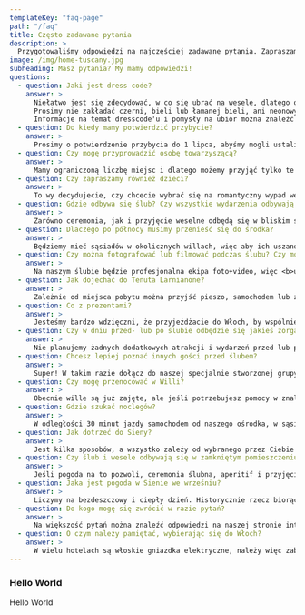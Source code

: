 ```yaml
---
templateKey: "faq-page"
path: "/faq"
title: Często zadawane pytania
description: >
  Przygotowaliśmy odpowiedzi na najczęściej zadawane pytania. Zapraszamy do zapoznania się z nimi, a jeśli nadal coś jest niejasne, prosimy o skorzystanie z formularza kontaktowego lub bezpośredni kontakt z nami.
image: /img/home-tuscany.jpg
subheading: Masz pytania? My mamy odpowiedzi!
questions:
  - question: Jaki jest dress code?
    answer: >
      Niełatwo jest się zdecydować, w co się ubrać na wesele, dlatego określiliśmy weselny dress code jako Garden Party - pomyśl o czymś ładnym, ale niezbyt formalnym, a jednocześnie odpowiednim do miejsca i wydarzenia. Prosimy nie zakładać jeansów, czy krótkich spodenek i t-shirtu. Pogoda powinna być ciepła, więc lekkie i zwiewne letnie sukienki lub kombinezony dla kobiet oraz garnitury w jasnych lub mieszanych kolorach dla mężczyzn powinny być doskonałym wyborem.<br><br> 
      Prosimy nie zakładać czerni, bieli lub łamanej bieli, ani neonowych kolorów. Jeśli to możliwe, wybierz coś inspirowanego toskańskim krajobrazem lub kolorami natury (kliknij tu, by zobaczyć inspiracje). Zabierz też coś, co można na siebie nałożyć wieczorem, ponieważ może być chłodno. Niektóre tereny są nierówne, więc dziewczynom polecamy buty na słupku, koturny, sandały lub buty płaskie, a facetom - jeśli chcecie, możecie zamienić swoje wizytowe buty na mokasyny lub inne, jeśli tak będzie wygodniej. 😄<br><br> 
      Informacje na temat dresscode'u i pomysły na ubiór można znaleźć na naszej specjalnej tablicy na <a href="https://pin.it/1mYdkGt" target="_blank"> Pintereście</a>.
  - question: Do kiedy mamy potwierdzić przybycie?
    answer: >
      Prosimy o potwierdzenie przybycia do 1 lipca, abyśmy mogli ustalić dokładną liczbę osób. Rozumiemy też, że zdarzają się nieprzewidziane sytuacje i jeśli tak się stanie, prosimy o jak najszybsze poinformowanie nas o tym. 😄
  - question: Czy mogę przyprowadzić osobę towarzyszącą?
    answer: >
      Mamy ograniczoną liczbę miejsc i dlatego możemy przyjąć tylko te osoby, których nazwiska znajdują się na zaproszeniach. 🥹
  - question: Czy zapraszamy również dzieci?
    answer: >
      To wy decydujecie, czy chcecie wybrać się na romantyczny wypad we dwoje, zostawiając swoje pociechy z dziadkami, czy też chcecie przyjechać całą rodziną - tak czy inaczej cieszymy się, że będziecie z nami! Prosimy jedynie o zwrócenie uwagi w najważniejszych momentach, takich jak ceremonia czy pierwszy taniec, aby dzieci nie zakłócały ich przebiegu. 😇
  - question: Gdzie odbywa się ślub? Czy wszystkie wydarzenia odbywają się w tym samym miejscu?
    answer: >
      Zarówno ceremonia, jak i przyjęcie weselne odbędą się w bliskim sąsiedztwie na terenie Tenuty Larnianone. Ceremonia odbędzie się w ogrodzie Willi Ca' Nova Sud, a przyjęcie weselne w ogrodzie na podwórku Willi Colombaio. Po północy impreza przenosi się do wewnątrz. 💃
  - question: Dlaczego po północy musimy przenieść się do środka?
    answer: >
      Będziemy mieć sąsiadów w okolicznych willach, więc aby ich uszanować i móc kontynuować imprezę, musimy się przenieść do środka. Jeśli musisz wyjść po północy, żeby zaczerpnąć powietrza, zapalić papierosa lub porozmawiać, korzystaj z ogrodu przed domem i staraj się zachować niski poziom głośności. Jeśli nie będziemy przestrzegać tych zasad, impreza zostanie przerwana przez właścicieli willi. 🔈
  - question: Czy można fotografować lub filmować podczas ślubu? Czy mogę publikować zdjęcia i relacje w mediach społecznościowych?
    answer: >
      Na naszym ślubie będzie profesjonalna ekipa foto+video, więc <b>uprzejmie prosimy o nie robienie zdjęć i nie filmowanie podczas ceremonii</b>.🚫&nbsp; Chcemy, abyście w pełni przeżywali z nami tę chwilę w realnym świecie i czasie, a nie na ekranie, zwłaszcza po wszystkich ślubach online w 2020 roku. Ważne jest dla nas, abyśmy widzieli i zapamiętali Wasze twarze i spojrzenia, kiedy idziemy do ołtarza. Naprawdę nie chcemy, aby na zdjęciach zrobionych przez nasz ślubny zespół Wasza twarz była zasłonięta przez smartfon. Chcemy oglądać te zdjęcia za 10, 20, 50 lat i widzieć Wasze uśmiechy, łzy i wszystkie emocje. 📵&nbsp; <br><br>Po zakończeniu uroczystości ślubnej, gdy będziecie pić aperitivo oraz podczas przyjęcia weselnego, możecie śmiało wyciągać telefony i aparaty, robić zdjęcia, nagrywać filmy i umieszczać materiały w mediach społecznościowych. Jeśli udostępnicie coś na Social Media, prosimy o oznaczenie nas. 📷
  - question: Jak dojechać do Tenuta Larnianone?
    answer: >
      Zależnie od miejsca pobytu można przyjść pieszo, samochodem lub zorganizować transport we własnym zakresie. Ponieważ mamy ograniczone możliwości parkowania (zmieści się około 10 samochodów), postaraj się przyjechać razem z kimś lub zorganizować transport zewnętrzny. Ponieważ w Sienie nie ma Ubera, a taksówki nie są zbyt rzetelne, zwłaszcza w późnych godzinach nocnych, gorąco zachęcamy do skontaktowania się z jakąś firmą, na przykład z Sartini Siena, w celu zorganizowania transportu na imprezę i z powrotem.
  - question: Co z prezentami?
    answer: >
      Jesteśmy bardzo wdzięczni, że przyjeżdżacie do Włoch, by wspólnie z nami świętować. Wasza obecność jest jedynym prezentem, jakiego oczekujemy. 💝
  - question: Czy w dniu przed- lub po ślubie odbędzie się jakieś zorganizowane wydarzenie?
    answer: >
      Nie planujemy żadnych dodatkowych atrakcji i wydarzeń przed lub po ślubie, jednak zawsze mogą pojawić się osoby, które zapytają, czy ktoś chciałby wziąć udział w jakimś wydarzeniu, na przykład w jeździe konnej lub degustacji wina. Dlatego warto sprawdzać naszą <a href="https://www.facebook.com/groups/1435542876905661" target="_blank"> grupę na Facebooku</a> i mieć aktywne powiadomienia na Whatsapp (napisz do nas by dołączyć do grupy). 🎉
  - question: Chcesz lepiej poznać innych gości przed ślubem?
    answer: >
      Super! W takim razie dołącz do naszej specjalnie stworzonej grupy na Whatsapp lub Facebooku! Możecie tam poznać innych gości, zorganizować wspólne przejazdy, zarezerwować transport jako większa grupa, wynająć razem kwaterę, znaleźć towarzysza podróży lub po prostu podzielić się swoimi pytaniami, wiadomościami i zdjęciami. 😄
  - question: Czy mogę przenocować w Willi?
    answer: >
      Obecnie wille są już zajęte, ale jeśli potrzebujesz pomocy w znalezieniu zakwaterowania, skontaktuj się z nami, a my postaramy się pomóc. 🏡
  - question: Gdzie szukać noclegów?
    answer: >
      W odległości 30 minut jazdy samochodem od naszego ośrodka, w sąsiednich miejscowościach lub w Sienie, można znaleźć wiele miejsc noclegowych - od hoteli, poprzez Airbnbs, B&B, agroturystyki. Więcej informacji można znaleźć na naszej stronie poświęconej <a href="/pl/accommodation">zakwaterowaniu</a>. 🛏️
  - question: Jak dotrzeć do Sieny?
    answer: >
      Jest kilka sposobów, a wszystko zależy od wybranego przez Ciebie środka transportu. Jeśli nie chcesz przyjechać samochodem, sugerujemy lot na jedno z tych lotnisk (sprawdź, czy masz tanie połączenie Ryanair!): Florencja, Bolonia lub Piza, a stamtąd albo wypożyczyć samochód (zdecydujcie się na mniejszy - włoskie ulice, zwłaszcza na wsi i wewnątrz miast są naprawdę ciasne!), albo pojechać pociągiem lub autobusem do Sieny. Jeśli macie czas lub zaplanowaliście wakacje w związku z naszym ślubem, możecie przejrzeć nasze propozycje na zwiedzanie <a href="/pl/activities">tutaj</a>. 🚗
  - question: Czy ślub i wesele odbywają się w zamkniętym pomieszczeniu czy w plenerze?
    answer: >
      Jeśli pogoda na to pozwoli, ceremonia ślubna, aperitif i przyjęcie weselne odbędą się na świeżym powietrzu, w przypadku deszczu przeniesiemy się do namiotu zewnętrznego z miejscem do tańczenia wewnątrz willi. ☀️
  - question: Jaka jest pogoda w Sienie we wrześniu?
    answer: >
      Liczymy na bezdeszczowy i ciepły dzień. Historycznie rzecz biorąc, pogoda w Sienie w połowie września jest piękna i niezawodna, średnia minimalna temperatura wynosi 14,2°C, a średnia maksymalna temperatura w ciągu dnia wynosi około 23,5°C. Deszcz pada średnio przez 5 dni, a jego średnia wysokość wynosi 57 mm. Zalecamy stosowanie kremów z filtrem przeciwsłonecznym. 🌡️
  - question: Do kogo mogę się zwrócić w razie pytań?
    answer: >
      Na większość pytań można znaleźć odpowiedzi na naszej stronie internetowej, jednak jeśli macie problemy lub pytania, na które nie możecie znaleźć odpowiedzi tutaj, zapraszamy do zadawania pytań na <a href="https://www.facebook.com/groups/1435542876905661" target="_blank"> grupie na Facebooku</a>, WhatsAppie (napisz do nas bz dołączyć do grupy), lub do bezpośredniego kontaktu z nami. <br><br>Ze względu na intensywne przygotowania do ślubu i podróże będziemy mieli ograniczone możliwości udzielania odpowiedzi od 05.09.2022, wówczas prosimy o kontakt z Arturem Chimeno (DE, EN) lub Zuzanną Lech (EN, PL). 🤙
  - question: O czym należy pamiętać, wybierając się do Włoch?
    answer: >
      W wielu hotelach są włoskie gniazdka elektryczne, należy więc zabrać ze sobą przejściówkę. Należy zabrać krem z filtrem przeciwsłonecznym i środek odstraszający komary. Można prowadzić samochód mając 0,5‰, ale prosimy zachować odpowiedzialność i nie ryzykować prowadzenia samochodu, czując że nie jest się w pełni zdolnym. Nie należy zamawiać pizzy z ananasem. 🤌
---
```


### Hello World

Hello World
